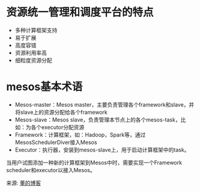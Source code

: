 # 资源统一管理和调度平台的特点

* 多种计算框架支持
* 易于扩展
* 高度容错
* 资源利用率高
* 细粒度资源分配


# mesos基本术语

* Mesos-master：Mesos master，主要负责管理各个framework和slave，并将slave上的资源分配给各个framework
* Mesos-slave：Mesos slave，负责管理本节点上的各个mesos-task，比如：为各个executor分配资源
* Framework：计算框架，如：Hadoop，Spark等，通过MesosSchedulerDiver接入Mesos
* Executor：执行器，安装到mesos-slave上，用于启动计算框架中的task。

当用户试图添加一种新的计算框架到Mesos中时，需要实现一个Framework scheduler和executor以接入Mesos。

来源: [董的博客](http://dongxicheng.org/apache-mesos/meso-architecture/)
